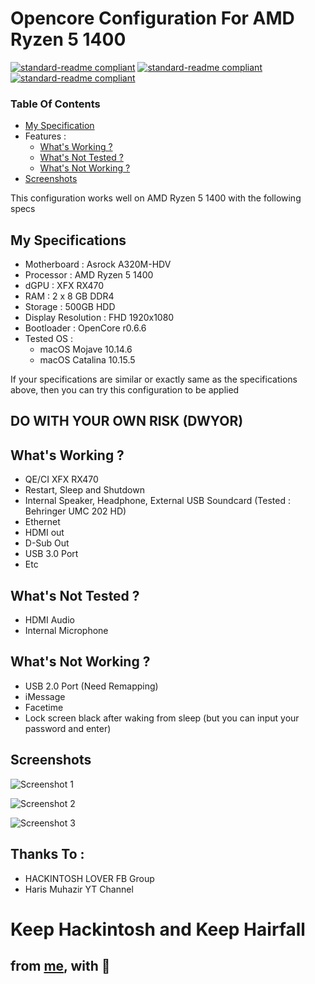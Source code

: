 # Opencore Configuration For AMD Ryzen 5 1400
 
[![standard-readme compliant](https://img.shields.io/static/v1?label=OpenCore&message=v0.6.6&color=success)](https://github.com/masinung/oc-efi-ryzen5-1400)
[![standard-readme compliant](https://img.shields.io/static/v1?label=AMD&message=Ryzen-5-1400&color=red)](https://github.com/masinung/oc-efi-ryzen5-1400)
[![standard-readme compliant](https://img.shields.io/static/v1?label=ASROCK&message=A320M-HDV&color=inactive)](https://github.com/masinung/oc-efi-ryzen5-1400)


### Table Of Contents
- [My Specification](#my-specifications)
- Features :
  - [What's Working ?](#whats-working-)
  - [What's Not Tested ?](#whats-not-tested-)
  - [What's Not Working ?](#whats-not-working-)
- [Screenshots](#screenshots)


This configuration works well on AMD Ryzen 5 1400 with the following specs 

## My Specifications

- Motherboard : Asrock A320M-HDV
- Processor : AMD Ryzen 5 1400
- dGPU : XFX RX470
- RAM : 2 x 8 GB DDR4
- Storage : 500GB HDD
- Display Resolution : FHD 1920x1080
- Bootloader : OpenCore r0.6.6
- Tested OS : 
  - macOS Mojave 10.14.6
  - macOS Catalina 10.15.5

If your specifications are similar or exactly same as the specifications above, then you can try this configuration to be applied

## DO WITH YOUR OWN RISK (DWYOR)

## What's Working ?

- QE/CI XFX RX470
- Restart, Sleep and Shutdown
- Internal Speaker, Headphone, External USB Soundcard (Tested : Behringer UMC 202 HD)
- Ethernet
- HDMI out
- D-Sub Out
- USB 3.0 Port
- Etc

## What's Not Tested ?

- HDMI Audio
- Internal Microphone

## What's Not Working ?

- USB 2.0 Port (Need Remapping)
- iMessage
- Facetime
- Lock screen black after waking from sleep (but you can input your password and enter) 

## Screenshots

![Screenshot 1](https://github.com/masinung/oc-efi-ryzen5-1400/blob/main/SS/Screen%20Shot%202021-02-06%20at%2012.59.00.png)

![Screenshot 2](https://github.com/masinung/oc-efi-ryzen5-1400/blob/main/SS/Screen%20Shot%202021-02-06%20at%2013.00.43.png)

![Screenshot 3](https://github.com/masinung/oc-efi-ryzen5-1400/blob/main/SS/Screen%20Shot%202021-02-06%20at%2013.00.52.png)


## Thanks To :

- HACKINTOSH LOVER FB Group
- Haris Muhazir YT Channel

# Keep Hackintosh and Keep Hairfall

## from [me](https://github.com/masinung), with 💌 
